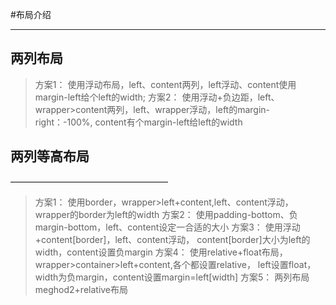 #布局介绍
________________
## 两列布局
> 方案1：
使用浮动布局，left、content两列，left浮动、content使用margin-left给个left的width;
> 方案2：
使用浮动+负边距，left、wrapper>content两列，left、wrapper浮动，left的margin-right：-100%,
content有个margin-left给left的width

## 两列等高布局
——————————————————
> 方案1：
使用border，wrapper>left+content,left、content浮动，wrapper的border为left的width
> 方案2：
使用padding-bottom、负margin-bottom，left、content设定一合适的大小
> 方案3：
使用浮动+content[border]，left、content浮动，
content[border]大小为left的width，content设置负margin
> 方案4：
使用relative+float布局，wrapper>container>left+content,各个都设置relative，
left设置float，width为负margin，content设置margin=left[width]
> 方案5：
两列布局meghod2+relative布局 
